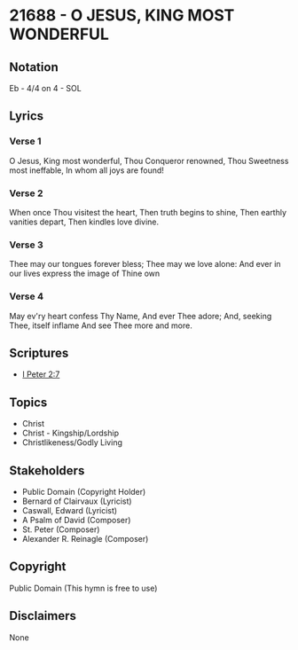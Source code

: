 # 21688 - O JESUS, KING MOST WONDERFUL

## Notation

Eb - 4/4 on 4 - SOL

## Lyrics

### Verse 1

O Jesus, King most wonderful, Thou Conqueror renowned, Thou Sweetness most ineffable, In whom all joys are found!



### Verse 2

When once Thou visitest the heart, Then truth begins to shine, Then earthly vanities depart, Then kindles love divine.

### Verse 3

Thee may our tongues forever bless; Thee may we love alone: And ever in our lives express the image of Thine own



### Verse 4

May ev'ry heart confess Thy Name, And ever Thee adore; And, seeking Thee, itself inflame And see Thee more and more.


## Scriptures

- [I Peter 2:7](https://www.biblegateway.com/passage/?search=I%20Peter%202%3A7)

## Topics

- Christ
- Christ - Kingship/Lordship
- Christlikeness/Godly Living

## Stakeholders

- Public Domain (Copyright Holder)
- Bernard of Clairvaux (Lyricist)
- Caswall, Edward (Lyricist)
- A Psalm of David (Composer)
- St. Peter (Composer)
- Alexander R. Reinagle (Composer)

## Copyright

Public Domain
(This hymn is free to use)

## Disclaimers

None

